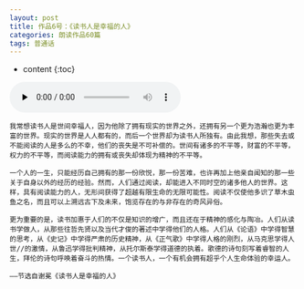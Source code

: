 ```yaml
---
layout: post
title: 作品6号：《读书人是幸福的人》
categories: 朗读作品60篇
tags: 普通话
---
```


* content
{:toc}



<audio id="audio" controls="" preload="none">
<source id="m4a" src="https://www.conceptenglish.cn/x/PTH60/06读书人是幸福人.m4a">
</audio>



```
我常想读书人是世间幸福人，因为他除了拥有现实的世界之外，还拥有另一个更为浩瀚也更为丰富的世界。现实的世界是人人都有的，而后一个世界却为读书人所独有。由此我想，那些失去或不能阅读的人是多么的不幸，他们的丧失是不可补偿的。世间有诸多的不平等，财富的不平等，权力的不平等，而阅读能力的拥有或丧失却体现为精神的不平等。

一个人的一生，只能经历自己拥有的那一份欣悦，那一份苦难，也许再加上他亲自闻知的那一些关于自身以外的经历的经验。然而，人们通过阅读，却能进入不同时空的诸多他人的世界。这样，具有阅读能力的人，无形间获得了超越有限生命的无限可能性。阅读不仅使他多识了草木虫鱼之名，而且可以上溯远古下及未来，饱览存在的与非存在的奇风异俗。

更为重要的是，读书加惠于人们的不仅是知识的增广，而且还在于精神的感化与陶冶。人们从读书学做人，从那些往哲先贤以及当代才俊的著述中学得他们的人格。人们从《论语》中学得智慧的思考，从《史记》中学得严肃的历史精神，从《正气歌》中学得人格的刚烈，从马克思学得人世//的激情，从鲁迅学得批判精神，从托尔斯泰学得道德的执着。歌德的诗句刻写着睿智的人生，拜伦的诗句呼唤着奋斗的热情。一个读书人，一个有机会拥有超乎个人生命体验的幸运人。

——节选自谢冕《读书人是幸福的人》

```
